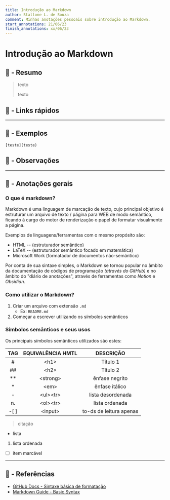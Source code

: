 ```yaml
---
title: Introdução ao Markdown
author: Stallone L. de Souza
comment: Minhas anotações pessoais sobre introdução ao Markdown.
start_annotations: 21/06/23
finish_annotations: xx/06/23
---
```


# Introdução ao Markdown

## 📜 - Resumo
> texto
>
> texto

## 🔖 - Links rápidos
---

## 🔨 - Exemplos

```
[teste](teste)

```

## 👀 - Observações

---

## 📝 - Anotações gerais
### **O que é markdown?**
Markdown é uma linguagem de marcação de texto, cujo principal objetivo é estruturar um arquivo de texto / página para WEB de modo semântico, ficando à cargo do motor de renderização o papel de formatar visualmente a página.

Exemplos de linguagens/ferramentas com o mesmo propósito são:
- HTML -- (estruturador semântico)
- LaTeX -- (estruturador semântico focado em matemática)
- Microsoft Work (formatador de documentos não-semântico)

Por conta de sua sintaxe simples, o Markdown se tornou popular no âmbito da documentação de códigos de programação *(através do GitHub)* e no âmbito do "diário de anotações", através de ferramentas como *Notion* e *Obsidian*.

### **Como utilizar o Markdown?**
1. Criar um arquivo com extensão `.md`
   - Ex: `README.md`
2. Começar a escrever utilizando os símbolos semânticos

### **Símbolos semânticos e seus usos**
Os principais símbolos semânticos utilizados são estes:

| TAG | EQUIVALÊNCIA HMTL | DESCRIÇÃO |
| :-:  | :-: | :-: |
| # | \<h1> | Título 1 |
| ## | \<h2>| Título 2 |
| \** | \<strong> | ênfase negrito |
| \* | \<em> | ênfase itálico |
| - | \<ul>\<tr> | lista desordenada |
| n. | \<ol>\<tr> | lista ordenada |
| -[ ] | \<input> | to-ds de leitura apenas |


> citação

- lista 
1. lista ordenada
- [ ] item marcável

---

## 🔗 - Referências

- [GitHub Docs - Sintaxe básica de formatação](https://docs.github.com/pt/get-started/writing-on-github/getting-started-with-writing-and-formatting-on-github/basic-writing-and-formatting-syntax)
- [Markdown Guide - Basic Syntax](https://www.markdownguide.org/basic-syntax/)